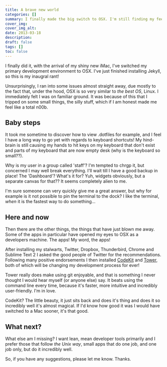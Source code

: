 ```yaml
---
title: A brave new world
categories: [] 
summary: I finally made the big switch to OSX. I'm still finding my feet, but already discovering there's things I love, and things that I don't…
cover_img:
cover_img_alt:
date: 2013-03-18
description:
draft: false
tags: []
toc: false
---
```


I finally did it, with the arrival of my shiny new iMac, I've switched my primary development environment to OSX. I've just finished installing Jekyll, so this is my inaugral rant!

Unsurprisingly, I ran into some issues almost straight away, due mostly to the fact that, under the hood, OSX is so very similar to *the best OS*, Linux. I immediately felt I was on familiar ground. It was because of this that I tripped on some small things, the silly stuff, which if I am honest made me feel like a total n00b.

## Baby steps
It took me sometime to discover how to view .dotfiles for example, and I feel I have a long way to go yet with regards to keyboard shortcuts! My hind-brain is still causing my hands to hit keys on my keyboard that don't exist and parts of my keyboard that are now empty desk (why is the keyboard so small??).

<p data-pullquote="Why is my user in a group called 'staff'?">Why is my user in a group called 'staff'? I'm tempted to chrgp it, but concerned I may well break everything. I'll wait till I have a good backup in place! The 'Dashboard'? What's it for? Yuh, widgets obviously, but a separate canvas for that?? It seems completely alien to me.</p>

I'm sure someone can very quickly give me a great answer, but why for example is it not possible to pin the terminal to the dock? I like the terminal, *when* it is the fastest way to do something…

## Here and now
Then there are the other things, the things that have just blown me away. Some of the apps in particular have opened my eyes to OSX as a developers machine. The apps! My word, the apps!

<p data-pullquote="…CodeKit and Tower, both of which will be changing my development process for ever!">After installing my stalwarts, Twitter, Dropbox, Thunderbird, Chrome and Sublime Text 2 I asked the good people of Twitter for the recommendations. Following many positive endorsements I then installed <a href="http://incident57.com/codekit/">CodeKit</a> and <a href="http://www.git-tower.com/">Tower</a>, both of which will be changing my development process for ever!</p>

Tower really does make using git enjoyable, and that is something I never thought I would hear myself (or anyone else) say. It beats using the command line every time, because it's faster, more intuitive and incredibly user-friendly. I'm in love.

CodeKit? The little beauty, it just sits back and does it's thing and does it so incredibly well it's almost magical. If I'd know how good it was I would have switched to a Mac sooner, it's that good.

## What next?
What else am I missing? I want lean, mean developer tools primarily and I prefer those that follow *the Unix way*, small apps that do one job, and one job only, but do it incredibly well.

So, if you have any suggestions, please let me know. Thanks.
